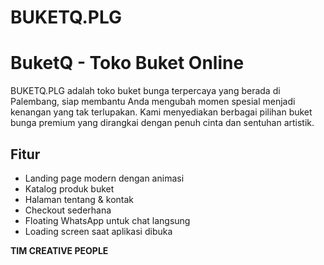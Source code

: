# BUKETQ.PLG


# BuketQ - Toko Buket Online

BUKETQ.PLG adalah toko buket bunga terpercaya yang berada di Palembang, siap membantu Anda mengubah momen spesial menjadi kenangan yang tak terlupakan. Kami menyediakan berbagai pilihan buket bunga premium yang dirangkai dengan penuh cinta dan sentuhan artistik.

## Fitur

- Landing page modern dengan animasi
- Katalog produk buket
- Halaman tentang & kontak
- Checkout sederhana
- Floating WhatsApp untuk chat langsung
- Loading screen saat aplikasi dibuka

**TIM CREATIVE PEOPLE**
